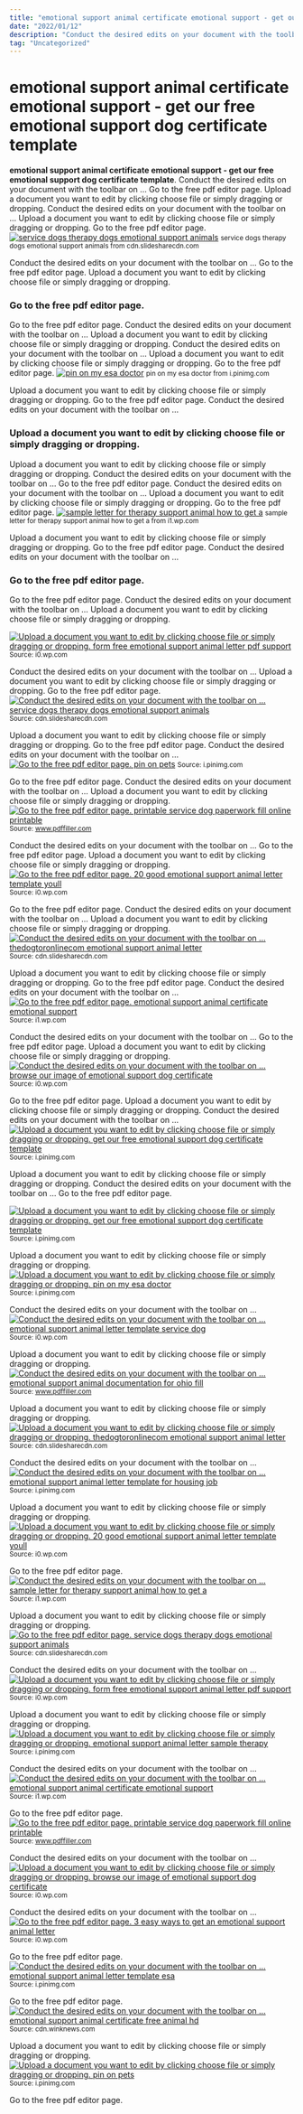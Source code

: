 ```yaml
---
title: "emotional support animal certificate emotional support - get our free emotional support dog certificate template"
date: "2022/01/12"
description: "Conduct the desired edits on your document with the toolbar on …"
tag: "Uncategorized"
---
```


# emotional support animal certificate emotional support - get our free emotional support dog certificate template
**emotional support animal certificate emotional support - get our free emotional support dog certificate template**. Conduct the desired edits on your document with the toolbar on … Go to the free pdf editor page. Upload a document you want to edit by clicking choose file or simply dragging or dropping.
Conduct the desired edits on your document with the toolbar on … Upload a document you want to edit by clicking choose file or simply dragging or dropping. Go to the free pdf editor page.
[![service dogs therapy dogs emotional support animals](https://cdn.slidesharecdn.com/ss_thumbnails/emotionalsupportanimalletter-141028090712-conversion-gate02-thumbnail.jpg?cb=1414487263 "service dogs therapy dogs emotional support animals")](https://cdn.slidesharecdn.com/ss_thumbnails/emotionalsupportanimalletter-141028090712-conversion-gate02-thumbnail.jpg?cb=1414487263)
<small>service dogs therapy dogs emotional support animals from cdn.slidesharecdn.com</small>

Conduct the desired edits on your document with the toolbar on … Go to the free pdf editor page. Upload a document you want to edit by clicking choose file or simply dragging or dropping.

### Go to the free pdf editor page.
Go to the free pdf editor page. Conduct the desired edits on your document with the toolbar on … Upload a document you want to edit by clicking choose file or simply dragging or dropping.
Conduct the desired edits on your document with the toolbar on … Upload a document you want to edit by clicking choose file or simply dragging or dropping. Go to the free pdf editor page.
[![pin on my esa doctor](https://i.pinimg.com/originals/25/25/62/252562707fad4478aacb6fa339e1fd43.jpg "pin on my esa doctor")](https://i.pinimg.com/originals/25/25/62/252562707fad4478aacb6fa339e1fd43.jpg)
<small>pin on my esa doctor from i.pinimg.com</small>

Upload a document you want to edit by clicking choose file or simply dragging or dropping. Go to the free pdf editor page. Conduct the desired edits on your document with the toolbar on …

### Upload a document you want to edit by clicking choose file or simply dragging or dropping.
Upload a document you want to edit by clicking choose file or simply dragging or dropping. Conduct the desired edits on your document with the toolbar on … Go to the free pdf editor page.
Conduct the desired edits on your document with the toolbar on … Upload a document you want to edit by clicking choose file or simply dragging or dropping. Go to the free pdf editor page.
[![sample letter for therapy support animal how to get a](https://i1.wp.com/www.pdffiller.com/preview/202/513/202513588.png "sample letter for therapy support animal how to get a")](https://i1.wp.com/www.pdffiller.com/preview/202/513/202513588.png)
<small>sample letter for therapy support animal how to get a from i1.wp.com</small>

Upload a document you want to edit by clicking choose file or simply dragging or dropping. Go to the free pdf editor page. Conduct the desired edits on your document with the toolbar on …

### Go to the free pdf editor page.
Go to the free pdf editor page. Conduct the desired edits on your document with the toolbar on … Upload a document you want to edit by clicking choose file or simply dragging or dropping.


[![Upload a document you want to edit by clicking choose file or simply dragging or dropping. form free emotional support animal letter pdf support](http://tse1.mm.bing.net/th?id=OIP.-zoGw8m4ymhP_-1KVqyjYAHaGQ&amp;pid=15.1 "form free emotional support animal letter pdf support")](https://i0.wp.com/www.unitedservicedog.com/wp-content/uploads/2017/12/Screen-Shot-2020-02-10-at-9.24.10-PM.png)
<small>Source: i0.wp.com</small>

Conduct the desired edits on your document with the toolbar on … Upload a document you want to edit by clicking choose file or simply dragging or dropping. Go to the free pdf editor page.
[![Conduct the desired edits on your document with the toolbar on … service dogs therapy dogs emotional support animals](http://tse4.mm.bing.net/th?id=OIP.NECIa9yNnIgVGmJBHDyJxAAAAA&amp;pid=15.1 "service dogs therapy dogs emotional support animals")](https://cdn.slidesharecdn.com/ss_thumbnails/emotionalsupportanimalletter-141028090712-conversion-gate02-thumbnail.jpg?cb=1414487263)
<small>Source: cdn.slidesharecdn.com</small>

Upload a document you want to edit by clicking choose file or simply dragging or dropping. Go to the free pdf editor page. Conduct the desired edits on your document with the toolbar on …
[![Go to the free pdf editor page. pin on pets](http://tse3.mm.bing.net/th?id=OIP.3ZnwLFX6WBPfmnidScONWgHaJl&amp;pid=15.1 "pin on pets")](https://i.pinimg.com/originals/25/fe/2e/25fe2e3db58aa71d13dff399dc57ec0b.jpg)
<small>Source: i.pinimg.com</small>

Go to the free pdf editor page. Conduct the desired edits on your document with the toolbar on … Upload a document you want to edit by clicking choose file or simply dragging or dropping.
[![Go to the free pdf editor page. printable service dog paperwork fill online printable](http://tse3.mm.bing.net/th?id=OIP.iAJY3VB6ldn8Nk0zGnCN9QHaJ2&amp;pid=15.1 "printable service dog paperwork fill online printable")](https://www.pdffiller.com/preview/37/824/37824073/large.png)
<small>Source: www.pdffiller.com</small>

Conduct the desired edits on your document with the toolbar on … Go to the free pdf editor page. Upload a document you want to edit by clicking choose file or simply dragging or dropping.
[![Go to the free pdf editor page. 20 good emotional support animal letter template youll](http://tse3.mm.bing.net/th?id=OIP.diShuK6jXstC7rlCvnSiwAHaKL&amp;pid=15.1 "20 good emotional support animal letter template youll")](https://i0.wp.com/i.pinimg.com/736x/3e/15/d5/3e15d525ef949827ee8a6450ddc89522.jpg)
<small>Source: i0.wp.com</small>

Go to the free pdf editor page. Conduct the desired edits on your document with the toolbar on … Upload a document you want to edit by clicking choose file or simply dragging or dropping.
[![Conduct the desired edits on your document with the toolbar on … thedogtoronlinecom emotional support animal letter](http://tse4.mm.bing.net/th?id=OIP.11uQ-K-dQaH32dy9F3dc7wHaJl&amp;pid=15.1 "thedogtoronlinecom emotional support animal letter")](https://cdn.slidesharecdn.com/ss_thumbnails/thedogtoronline-160314091342-thumbnail-4.jpg?cb=1457946828)
<small>Source: cdn.slidesharecdn.com</small>

Upload a document you want to edit by clicking choose file or simply dragging or dropping. Go to the free pdf editor page. Conduct the desired edits on your document with the toolbar on …
[![Go to the free pdf editor page. emotional support animal certificate emotional support](http://tse1.mm.bing.net/th?id=OIP.lvP0Gb3iClPfNfBkgd6UfwHaHa&amp;pid=15.1 "emotional support animal certificate emotional support")](https://i1.wp.com/i.pinimg.com/736x/92/19/d3/9219d3af49d9b007e976e2df8b5a9108.jpg)
<small>Source: i1.wp.com</small>

Conduct the desired edits on your document with the toolbar on … Go to the free pdf editor page. Upload a document you want to edit by clicking choose file or simply dragging or dropping.
[![Conduct the desired edits on your document with the toolbar on … browse our image of emotional support dog certificate](http://tse2.mm.bing.net/th?id=OIP.h22KPSbbHQVZNALX9_03gQHaJl&amp;pid=15.1 "browse our image of emotional support dog certificate")](https://i0.wp.com/i.pinimg.com/originals/7b/ec/a7/7beca7c279e1e036f5dea2837cc0793f.jpg)
<small>Source: i0.wp.com</small>

Go to the free pdf editor page. Upload a document you want to edit by clicking choose file or simply dragging or dropping. Conduct the desired edits on your document with the toolbar on …
[![Upload a document you want to edit by clicking choose file or simply dragging or dropping. get our free emotional support dog certificate template](http://tse2.mm.bing.net/th?id=OIP.1tClHHAK3kIjfFr2WvhUnQHaJ2&amp;pid=15.1 "get our free emotional support dog certificate template")](https://i.pinimg.com/736x/2a/bb/a1/2abba183adfc762c7d092418d5d2820c.jpg)
<small>Source: i.pinimg.com</small>

Upload a document you want to edit by clicking choose file or simply dragging or dropping. Conduct the desired edits on your document with the toolbar on … Go to the free pdf editor page.

[![Upload a document you want to edit by clicking choose file or simply dragging or dropping. get our free emotional support dog certificate template](http://tse2.mm.bing.net/th?id=OIP.1tClHHAK3kIjfFr2WvhUnQHaJ2&amp;pid=15.1 "get our free emotional support dog certificate template")](https://i.pinimg.com/736x/2a/bb/a1/2abba183adfc762c7d092418d5d2820c.jpg)
<small>Source: i.pinimg.com</small>

Upload a document you want to edit by clicking choose file or simply dragging or dropping.
[![Upload a document you want to edit by clicking choose file or simply dragging or dropping. pin on my esa doctor](http://tse2.mm.bing.net/th?id=OIP.5RJMa9oIbYAyDEqSQ4CFqwHaHa&amp;pid=15.1 "pin on my esa doctor")](https://i.pinimg.com/originals/25/25/62/252562707fad4478aacb6fa339e1fd43.jpg)
<small>Source: i.pinimg.com</small>

Conduct the desired edits on your document with the toolbar on …
[![Conduct the desired edits on your document with the toolbar on … emotional support animal letter template service dog](http://tse3.mm.bing.net/th?id=OIP.LGSE-EiJmVaV_fhjMHcJtAHaF0&amp;pid=15.1 "emotional support animal letter template service dog")](https://i0.wp.com/slamuelrock.com/wp-content/uploads/2019/04/free-download-emotional-support-animal-letter-template-collections-service-dog-free.jpg)
<small>Source: i0.wp.com</small>

Upload a document you want to edit by clicking choose file or simply dragging or dropping.
[![Conduct the desired edits on your document with the toolbar on … emotional support animal documentation for ohio fill](http://tse2.mm.bing.net/th?id=OIP.e5ewg84vkZStphdVilMuqgAAAA&amp;pid=15.1 "emotional support animal documentation for ohio fill")](https://www.pdffiller.com/preview/100/952/100952979.png)
<small>Source: www.pdffiller.com</small>

Upload a document you want to edit by clicking choose file or simply dragging or dropping.
[![Upload a document you want to edit by clicking choose file or simply dragging or dropping. thedogtoronlinecom emotional support animal letter](http://tse4.mm.bing.net/th?id=OIP.11uQ-K-dQaH32dy9F3dc7wHaJl&amp;pid=15.1 "thedogtoronlinecom emotional support animal letter")](https://cdn.slidesharecdn.com/ss_thumbnails/thedogtoronline-160314091342-thumbnail-4.jpg?cb=1457946828)
<small>Source: cdn.slidesharecdn.com</small>

Conduct the desired edits on your document with the toolbar on …
[![Conduct the desired edits on your document with the toolbar on … emotional support animal letter template for housing job](http://tse2.mm.bing.net/th?id=OIP.ipVJMOBdqFaNJlf6D_0xWAHaHK&amp;pid=15.1 "emotional support animal letter template for housing job")](https://i.pinimg.com/originals/e0/0f/9e/e00f9e80251cba24ed2b075f1c6572a2.jpg)
<small>Source: i.pinimg.com</small>

Upload a document you want to edit by clicking choose file or simply dragging or dropping.
[![Upload a document you want to edit by clicking choose file or simply dragging or dropping. 20 good emotional support animal letter template youll](http://tse3.mm.bing.net/th?id=OIP.diShuK6jXstC7rlCvnSiwAHaKL&amp;pid=15.1 "20 good emotional support animal letter template youll")](https://i0.wp.com/i.pinimg.com/736x/3e/15/d5/3e15d525ef949827ee8a6450ddc89522.jpg)
<small>Source: i0.wp.com</small>

Go to the free pdf editor page.
[![Conduct the desired edits on your document with the toolbar on … sample letter for therapy support animal how to get a](http://tse3.mm.bing.net/th?id=OIP.ntY2k6Z6hVpEKhcsaOcslgAAAA&amp;pid=15.1 "sample letter for therapy support animal how to get a")](https://i1.wp.com/www.pdffiller.com/preview/202/513/202513588.png)
<small>Source: i1.wp.com</small>

Upload a document you want to edit by clicking choose file or simply dragging or dropping.
[![Go to the free pdf editor page. service dogs therapy dogs emotional support animals](http://tse4.mm.bing.net/th?id=OIP.NECIa9yNnIgVGmJBHDyJxAAAAA&amp;pid=15.1 "service dogs therapy dogs emotional support animals")](https://cdn.slidesharecdn.com/ss_thumbnails/emotionalsupportanimalletter-141028090712-conversion-gate02-thumbnail.jpg?cb=1414487263)
<small>Source: cdn.slidesharecdn.com</small>

Conduct the desired edits on your document with the toolbar on …
[![Upload a document you want to edit by clicking choose file or simply dragging or dropping. form free emotional support animal letter pdf support](http://tse1.mm.bing.net/th?id=OIP.-zoGw8m4ymhP_-1KVqyjYAHaGQ&amp;pid=15.1 "form free emotional support animal letter pdf support")](https://i0.wp.com/www.unitedservicedog.com/wp-content/uploads/2017/12/Screen-Shot-2020-02-10-at-9.24.10-PM.png)
<small>Source: i0.wp.com</small>

Upload a document you want to edit by clicking choose file or simply dragging or dropping.
[![Upload a document you want to edit by clicking choose file or simply dragging or dropping. emotional support animal letter sample therapy](http://tse4.mm.bing.net/th?id=OIP.wBi07RWTHwGeXoYqoBFwZgAAAA&amp;pid=15.1 "emotional support animal letter sample therapy")](https://i.pinimg.com/236x/df/3d/fb/df3dfbffdd69ae42ccfa931dc581a8ea.jpg)
<small>Source: i.pinimg.com</small>

Conduct the desired edits on your document with the toolbar on …
[![Conduct the desired edits on your document with the toolbar on … emotional support animal certificate emotional support](http://tse1.mm.bing.net/th?id=OIP.lvP0Gb3iClPfNfBkgd6UfwHaHa&amp;pid=15.1 "emotional support animal certificate emotional support")](https://i1.wp.com/i.pinimg.com/736x/92/19/d3/9219d3af49d9b007e976e2df8b5a9108.jpg)
<small>Source: i1.wp.com</small>

Go to the free pdf editor page.
[![Go to the free pdf editor page. printable service dog paperwork fill online printable](http://tse3.mm.bing.net/th?id=OIP.iAJY3VB6ldn8Nk0zGnCN9QHaJ2&amp;pid=15.1 "printable service dog paperwork fill online printable")](https://www.pdffiller.com/preview/37/824/37824073/large.png)
<small>Source: www.pdffiller.com</small>

Conduct the desired edits on your document with the toolbar on …
[![Upload a document you want to edit by clicking choose file or simply dragging or dropping. browse our image of emotional support dog certificate](http://tse2.mm.bing.net/th?id=OIP.h22KPSbbHQVZNALX9_03gQHaJl&amp;pid=15.1 "browse our image of emotional support dog certificate")](https://i0.wp.com/i.pinimg.com/originals/7b/ec/a7/7beca7c279e1e036f5dea2837cc0793f.jpg)
<small>Source: i0.wp.com</small>

Conduct the desired edits on your document with the toolbar on …
[![Go to the free pdf editor page. 3 easy ways to get an emotional support animal letter](http://tse3.mm.bing.net/th?id=OIP.kxqyH6xp8kwmFLRZLjWDRgAAAA&amp;pid=15.1 "3 easy ways to get an emotional support animal letter")](https://i0.wp.com/www.wikihow.com/images/thumb/0/0b/Get-an-Emotional-Support-Animal-Letter-Step-6.jpg/v4-460px-Get-an-Emotional-Support-Animal-Letter-Step-6.jpg)
<small>Source: i0.wp.com</small>

Go to the free pdf editor page.
[![Conduct the desired edits on your document with the toolbar on … emotional support animal letter template esa](http://tse3.mm.bing.net/th?id=OIP.NcnkMkmDL3ImJLLmOMX2fAAAAA&amp;pid=15.1 "emotional support animal letter template esa")](https://i.pinimg.com/236x/53/2a/b1/532ab11c69a8b8c31bdbc543a8fbfe1d.jpg)
<small>Source: i.pinimg.com</small>

Go to the free pdf editor page.
[![Conduct the desired edits on your document with the toolbar on … emotional support animal certificate free animal hd](http://tse3.mm.bing.net/th?id=OIP.KbjxjecxqOHpQ_jbx7qWywHaJl&amp;pid=15.1 "emotional support animal certificate free animal hd")](https://cdn.winknews.com/wp-content/uploads/2017/02/Katies-certapet-1.jpg)
<small>Source: cdn.winknews.com</small>

Upload a document you want to edit by clicking choose file or simply dragging or dropping.
[![Upload a document you want to edit by clicking choose file or simply dragging or dropping. pin on pets](http://tse3.mm.bing.net/th?id=OIP.3ZnwLFX6WBPfmnidScONWgHaJl&amp;pid=15.1 "pin on pets")](https://i.pinimg.com/originals/25/fe/2e/25fe2e3db58aa71d13dff399dc57ec0b.jpg)
<small>Source: i.pinimg.com</small>

Go to the free pdf editor page.
